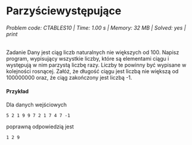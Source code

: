# Parzyściewystępujące
###### Problem code: CTABLES10 \| Time: 1.00 s \| Memory: 32 MB \| Solved: yes \| print

Zadanie
Dany jest ciąg liczb naturalnych nie większych od 100. Napisz program, wypisujący wszystkie liczby, które są elementami ciągu i występują w nim parzystą liczbę razy. Liczby te powinny być wypisane w kolejności rosnącej. Załóż, że długość ciągu jest liczbą nie większą od 100000000 oraz, że ciąg zakończony jest liczbą -1.

#### Przykład
Dla danych wejściowych

```
5 2 1 9 9 7 2 1 7 4 7 -1
```
poprawną odpowiedzią jest
```
1 2 9
```
